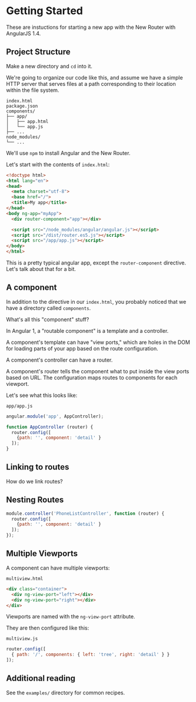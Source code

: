 # Getting Started

These are instuctions for starting a new app with the New Router with AngularJS 1.4.

## Project Structure

Make a new directory and `cd` into it.

We're going to organize our code like this, and assume we have a simple HTTP server
that serves files at a path corresponding to their location within the file system.

```
index.html
package.json
components/
├── app/
│   ├── app.html
│   └── app.js
├── ...
node_modules/
└── ...
```
We'll use `npm` to install Angular and the New Router.

Let's start with the contents of `index.html`:

```html
<!doctype html>
<html lang="en">
<head>
  <meta charset="utf-8">
  <base href="/">
  <title>My app</title>
</head>
<body ng-app="myApp">
  <div router-component="app"></div>

  <script src="/node_modules/angular/angular.js"></script>
  <script src="/dist/router.es5.js"></script>
  <script src="/app/app.js"></script>
</body>
</html>
```

This is a pretty typical angular app, except the `router-component` directive.
Let's talk about that for a bit.


## A component

In addition to the directive in our `index.html`, you probably noticed that we have a directory called `components`.

What's all this "component" stuff?

In Angular 1, a "routable component" is a template and a controller.

<!--
<aside class="implementation detail">
In Angular 2, the DI system understands how to... .

In Angular 1, we need this component system to hook up child routers.
</aside>
-->

A component's template can have "view ports," which are holes in the DOM for loading parts of your app based on the route configuration.

A component's controller can have a router.

A component's router tells the component what to put inside the view ports based on URL.
The configuration maps routes to components for each viewport.

Let's see what this looks like:

`app/app.js`
```js
angular.module('app', AppController);

function AppController (router) {
  router.config([
    {path: '', component: 'detail' }
  ]);
}
```

## Linking to routes

How do we link routes?

## Nesting Routes

```js
module.controller('PhoneListController', function (router) {
  router.config([
    {path: '', component: 'detail' }
  ]);
});
```

## Multiple Viewports

A component can have multiple viewports:

`multiview.html`
```html
<div class="container">
  <div ng-view-port="left"></div>
  <div ng-view-port="right"></div>
</div>
```

Viewports are named with the `ng-view-port` attribute.

They are then configured like this:

`multiview.js`
```js
router.config([
  { path: '/', components: { left: 'tree', right: 'detail' } }
]);
```


## Additional reading

See the `examples/` directory for common recipes.

